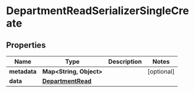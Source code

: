 

# DepartmentReadSerializerSingleCreate


## Properties

| Name | Type | Description | Notes |
|------------ | ------------- | ------------- | -------------|
|**metadata** | **Map&lt;String, Object&gt;** |  |  [optional] |
|**data** | [**DepartmentRead**](DepartmentRead.md) |  |  |



